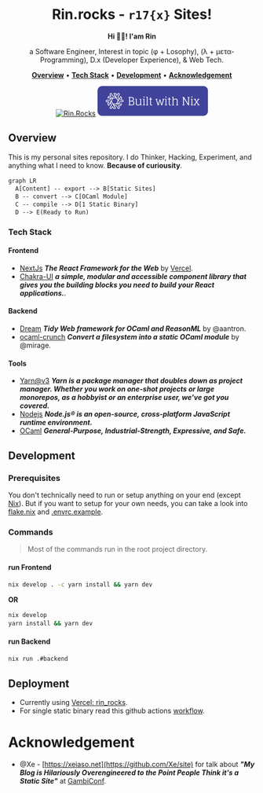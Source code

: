 <div align="center">

<h1 id="toc">Rin.rocks - <code>r17{x}</code> Sites!</h1>
  <p><strong>Hi 🙋‍♂️! I'am Rin</strong></p>
  <p>
  a Software Engineer, Interest in topic (φ + Losophy), (λ + μετα-Programming), D.x (Developer Experience), & Web Tech.
  </p>

<p align="center">
  <a href="#overview"><strong>Overview</strong></a>  • 
  <a href="#tech-stack"><strong>Tech Stack</strong></a>  • 
  <a href="#development"><strong>Development</strong></a>  • 
  <a href="#acknowledgement"><strong>Acknowledgement</strong></a>
</p>

[![Rin.Rocks](https://github.com/r17x/rin.rocks/actions/workflows/ci.yml/badge.svg)](https://github.com/r17x/rin.rocks/actions/workflows/ci.yml)
[![Built with Nix](https://github.com/nix-community/builtwithnix.org/raw/master/badge.svg)](https://builtwithnix.org)

</div>

## Overview

This is my personal sites repository. I do Thinker, Hacking, Experiment, and anything what I need to know. **Because of curiousity**.

```mermaid
graph LR
  A[Content] -- export --> B[Static Sites]
  B -- convert --> C[OCaml Module]
  C -- compile --> D[1 Static Binary]
  D --> E(Ready to Run)
```

### Tech Stack

#### Frontend
  * [NextJs](https://nextjs.org/) _**The React Framework for the Web**_ by [Vercel](https://vercel.com/).
  * [Chakra-UI](https://chakra-ui.com/) _**a simple, modular and accessible component library that gives you the building blocks you need to build your React applications.**_.
  
#### Backend
  * [Dream](https://aantron.github.io/dream/) _**Tidy Web framework for OCaml and ReasonML**_ by @aantron.
  * [ocaml-crunch](https://github.com/mirage/ocaml-crunch) _**Convert a filesystem into a static OCaml module**_ by @mirage.

#### Tools
  * [Yarn@v3](https://yarnpkg.com/) _**Yarn is a package manager that doubles down as project manager. Whether you work on one-shot projects or large monorepos, as a hobbyist or an enterprise user, we've got you covered.**_
  * [Nodejs](https://nodejs.org/en/) _**Node.js® is an open-source, cross-platform JavaScript runtime environment.**_
  * [OCaml](https://ocaml.org/) _**General-Purpose, Industrial-Strength, Expressive, and Safe.**_
  
## Development

### Prerequisites

You don't technically need to run or setup anything on your end (except [Nix](https://zero-to-nix.com/start/install)). But if you want to setup for your own needs, you can take a look into [flake.nix](flake.nix) and [.envrc.example](.envrc.example).

### Commands

> Most of the commands run in the root project directory.

#### run Frontend
```bash
nix develop . -c yarn install && yarn dev
```
**OR**
```bash
nix develop 
yarn install && yarn dev
```

#### run Backend
```bash
nix run .#backend
```

## Deployment 

* Currently using [Vercel: rin_rocks](https://vercel.com/ri7nz/rin-rocks).
* For single static binary read this github actions [workflow](.github/workflows/ci.yml).

# Acknowledgement

* @Xe - [https://xeiaso.net](https://github.com/Xe/site) for talk about _**"My Blog is Hilariously Overengineered to the Point People Think it's a Static Site"**_ at [GambiConf](https://gambiconf.dev/).
